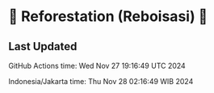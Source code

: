 
# 🌳 Reforestation (Reboisasi) 🌲

## Last Updated

GitHub Actions time: Wed Nov 27 19:16:49 UTC 2024

Indonesia/Jakarta time: Thu Nov 28 02:16:49 WIB 2024
